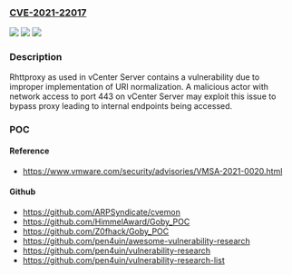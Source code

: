 ### [CVE-2021-22017](https://cve.mitre.org/cgi-bin/cvename.cgi?name=CVE-2021-22017)
![](https://img.shields.io/static/v1?label=Product&message=VMware%20vCenter%20Server%2C%20VMware%20Cloud%20Foundation&color=blue)
![](https://img.shields.io/static/v1?label=Version&message=n%2Fa&color=blue)
![](https://img.shields.io/static/v1?label=Vulnerability&message=Rhttpproxy%20bypass%20vulnerability&color=brighgreen)

### Description

Rhttproxy as used in vCenter Server contains a vulnerability due to improper implementation of URI normalization. A malicious actor with network access to port 443 on vCenter Server may exploit this issue to bypass proxy leading to internal endpoints being accessed.

### POC

#### Reference
- https://www.vmware.com/security/advisories/VMSA-2021-0020.html

#### Github
- https://github.com/ARPSyndicate/cvemon
- https://github.com/HimmelAward/Goby_POC
- https://github.com/Z0fhack/Goby_POC
- https://github.com/pen4uin/awesome-vulnerability-research
- https://github.com/pen4uin/vulnerability-research
- https://github.com/pen4uin/vulnerability-research-list

